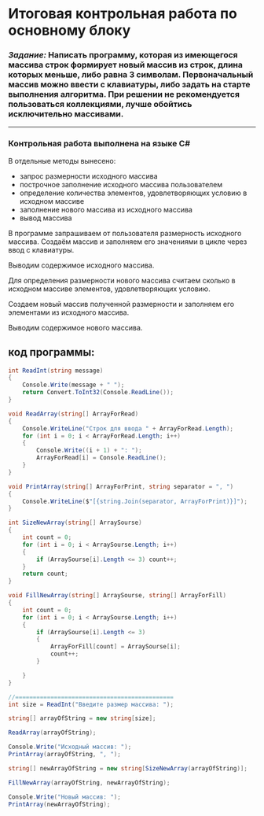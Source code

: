 # Итоговая контрольная работа по основному блоку
### _Задание:_ Написать программу, которая из имеющегося массива строк формирует новый массив из строк, длина которых меньше, либо равна 3 символам. Первоначальный массив можно ввести с клавиатуры, либо задать на старте выполнения алгоритма. При решении не рекомендуется пользоваться коллекциями, лучше обойтись исключительно массивами.
---
### Контрольная работа выполнена на языке C#

В отдельные методы вынесено: 
+ запрос размерности исходного массива
+ построчное заполнение исходного массива пользователем
+ определение количества элементов, удовлетворяющих условию в исходном массиве
+ заполнение нового массива из исходного массива
+ вывод массива

В программе запрашиваем от пользователя размерность исходного массива.
Создаём массив и заполняем его значениями в цикле через ввод с клавиатуры.

Выводим содержимое исходного массива.

Для определения размерности нового массива считаем сколько в исходном массиве элементов, удовлетворяющих условию.

Создаем новый массив полученной размерности и заполняем его элементами из исходного массива.

Выводим содержимое нового массива.

## код программы:
```C#
int ReadInt(string message)
{
    Console.Write(message + " ");
    return Convert.ToInt32(Console.ReadLine());
}

void ReadArray(string[] ArrayForRead)
{
    Console.WriteLine("Строк для ввода " + ArrayForRead.Length);
    for (int i = 0; i < ArrayForRead.Length; i++)
    {
        Console.Write((i + 1) + ": ");
        ArrayForRead[i] = Console.ReadLine();
    }
}

void PrintArray(string[] ArrayForPrint, string separator = ", ")
{
    Console.WriteLine($"[{string.Join(separator, ArrayForPrint)}]");
}

int SizeNewArray(string[] ArraySourse)
{
    int count = 0;
    for (int i = 0; i < ArraySourse.Length; i++)
    {
        if (ArraySourse[i].Length <= 3) count++;
    }
    return count;
}

void FillNewArray(string[] ArraySourse, string[] ArrayForFill)
{
    int count = 0;
    for (int i = 0; i < ArraySourse.Length; i++)
    {
        if (ArraySourse[i].Length <= 3)
        {
            ArrayForFill[count] = ArraySourse[i];
            count++;
        }

    }
}

//=============================================
int size = ReadInt("Введите размер массива: ");

string[] arrayOfString = new string[size];

ReadArray(arrayOfString);

Console.Write("Исходный массив: ");
PrintArray(arrayOfString, ", ");

string[] newArrayOfString = new string[SizeNewArray(arrayOfString)];

FillNewArray(arrayOfString, newArrayOfString);

Console.Write("Новый массив: ");
PrintArray(newArrayOfString);
```
